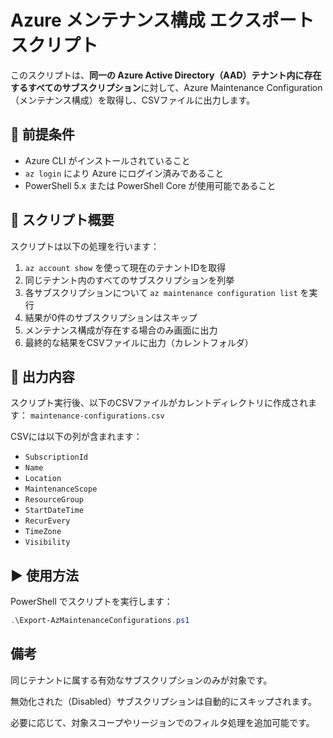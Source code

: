 # Azure メンテナンス構成 エクスポートスクリプト

このスクリプトは、**同一の Azure Active Directory（AAD）テナント内に存在するすべてのサブスクリプション**に対して、Azure Maintenance Configuration（メンテナンス構成）を取得し、CSVファイルに出力します。

## 🔧 前提条件

- Azure CLI がインストールされていること
- `az login` により Azure にログイン済みであること
- PowerShell 5.x または PowerShell Core が使用可能であること

## 📜 スクリプト概要

スクリプトは以下の処理を行います：

1. `az account show` を使って現在のテナントIDを取得
2. 同じテナント内のすべてのサブスクリプションを列挙
3. 各サブスクリプションについて `az maintenance configuration list` を実行
4. 結果が0件のサブスクリプションはスキップ
5. メンテナンス構成が存在する場合のみ画面に出力
6. 最終的な結果をCSVファイルに出力（カレントフォルダ）

## 📁 出力内容

スクリプト実行後、以下のCSVファイルがカレントディレクトリに作成されます：
```maintenance-configurations.csv```


CSVには以下の列が含まれます：

- `SubscriptionId`
- `Name`
- `Location`
- `MaintenanceScope`
- `ResourceGroup`
- `StartDateTime`
- `RecurEvery`
- `TimeZone`
- `Visibility`

## ▶️ 使用方法

PowerShell でスクリプトを実行します：

```powershell
.\Export-AzMaintenanceConfigurations.ps1
```

## 備考
同じテナントに属する有効なサブスクリプションのみが対象です。

無効化された（Disabled）サブスクリプションは自動的にスキップされます。

必要に応じて、対象スコープやリージョンでのフィルタ処理を追加可能です。